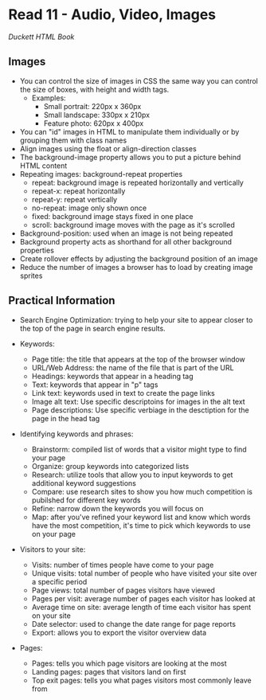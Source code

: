 # Read 11 - Audio, Video, Images

*Duckett HTML Book*

## Images
  - You can control the size of images in CSS the same way you can control the size of boxes, with height and width tags. 
    - Examples: 
      - Small portrait: 220px x 360px
      - Small landscape: 330px x 210px
      - Feature photo: 620px x 400px
  - You can "id" images in HTML to manipulate them individually or by grouping them with class names
  - Align images using the float or align-direction classes
  - The background-image property allows you to put a picture behind HTML content
  - Repeating images: background-repeat properties
    - repeat: background image is repeated horizontally and vertically
    - repeat-x: repeat horizontally
    - repeat-y: repeat vertically
    - no-repeat: image only shown once
    - fixed: background image stays fixed in one place
    - scroll: background image moves with the page as it's scrolled
  - Background-position: used when an image is not being repeated
  - Background property acts as shorthand for all other background properties
  - Create rollover effects by adjusting the background position of an image
  - Reduce the number of images a browser has to load by creating image sprites

## Practical Information

  - Search Engine Optimization: trying to help your site to appear closer to the top of the page in search engine results.
  - Keywords: 
    - Page title: the title that appears at the top of the browser window
    - URL/Web Address: the name of the file that is part of the URL
    - Headings: keywords that appear in a heading tag
    - Text: keywords that appear in "p" tags
    - Link text: keywords used in text to create the page links
    - Image alt text: Use specific descriptoins for images in the alt text
    - Page descriptions: Use specific verbiage in the desctiption for the page in the head tag

  - Identifying keywords and phrases: 
    - Brainstorm: compiled list of words that a visitor might type to find your page
    - Organize: group keywords into categorized lists
    - Research: utilize tools that allow you to input keywords to get additional keyword suggestions
    - Compare: use research sites to show you how much competition is pubilshed for different key words
    - Refine: narrow down the keywords you will focus on
    - Map: after you've refined your keyword list and know which words have the most competition, it's time to pick which keywords to use on your page
  - Visitors to your site: 
    - Visits: number of times people have come to your page
    - Unique visits: total number of people who have visited your site over a specific period
    - Page views: total number of pages visitors have viewed
    - Pages per visit: average number of pages each visitor has looked at
    - Average time on site: average length of time each visitor has spent on your site
    - Date selector: used to change the date range for page reports
    - Export: allows you to export the visitor overview data
  - Pages: 
    - Pages: tells you which page visitors are looking at the most
    - Landing pages: pages that visitors land on first
    - Top exit pages: tells you what pages visitors most commonly leave from